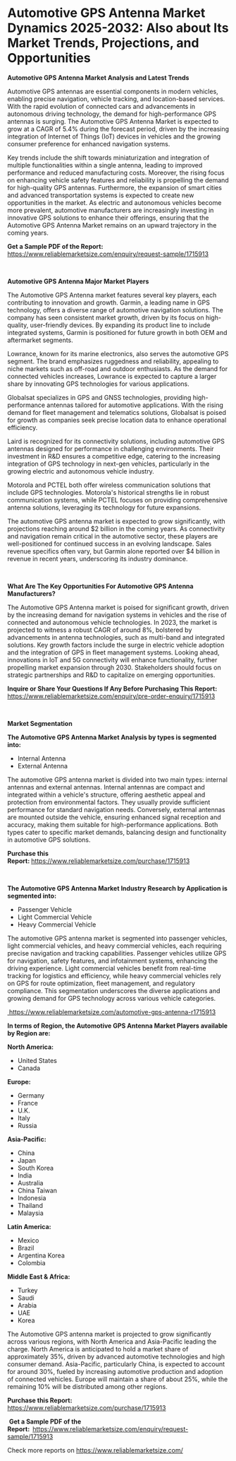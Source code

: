 <p><h1>Automotive GPS Antenna Market Dynamics 2025-2032: Also about Its Market Trends, Projections, and Opportunities</h1></p><p><strong>Automotive GPS Antenna Market Analysis and Latest Trends</strong></p>
<p><p>Automotive GPS antennas are essential components in modern vehicles, enabling precise navigation, vehicle tracking, and location-based services. With the rapid evolution of connected cars and advancements in autonomous driving technology, the demand for high-performance GPS antennas is surging. The Automotive GPS Antenna Market is expected to grow at a CAGR of 5.4% during the forecast period, driven by the increasing integration of Internet of Things (IoT) devices in vehicles and the growing consumer preference for enhanced navigation systems. </p><p>Key trends include the shift towards miniaturization and integration of multiple functionalities within a single antenna, leading to improved performance and reduced manufacturing costs. Moreover, the rising focus on enhancing vehicle safety features and reliability is propelling the demand for high-quality GPS antennas. Furthermore, the expansion of smart cities and advanced transportation systems is expected to create new opportunities in the market. As electric and autonomous vehicles become more prevalent, automotive manufacturers are increasingly investing in innovative GPS solutions to enhance their offerings, ensuring that the Automotive GPS Antenna Market remains on an upward trajectory in the coming years.</p></p>
<p><strong>Get a Sample PDF of the Report:&nbsp;</strong> <a href="https://www.reliablemarketsize.com/enquiry/request-sample/1715913?utm_campaign=3226&utm_medium=2&utm_source=Github&utm_content=ia&utm_term=28032025&utm_id=automotive-gps-antenna">https://www.reliablemarketsize.com/enquiry/request-sample/1715913</a></p>
<p>&nbsp;</p>
<p><strong>Automotive GPS Antenna Major Market Players</strong></p>
<p><p>The Automotive GPS Antenna market features several key players, each contributing to innovation and growth. Garmin, a leading name in GPS technology, offers a diverse range of automotive navigation solutions. The company has seen consistent market growth, driven by its focus on high-quality, user-friendly devices. By expanding its product line to include integrated systems, Garmin is positioned for future growth in both OEM and aftermarket segments.</p><p>Lowrance, known for its marine electronics, also serves the automotive GPS segment. The brand emphasizes ruggedness and reliability, appealing to niche markets such as off-road and outdoor enthusiasts. As the demand for connected vehicles increases, Lowrance is expected to capture a larger share by innovating GPS technologies for various applications.</p><p>Globalsat specializes in GPS and GNSS technologies, providing high-performance antennas tailored for automotive applications. With the rising demand for fleet management and telematics solutions, Globalsat is poised for growth as companies seek precise location data to enhance operational efficiency.</p><p>Laird is recognized for its connectivity solutions, including automotive GPS antennas designed for performance in challenging environments. Their investment in R&D ensures a competitive edge, catering to the increasing integration of GPS technology in next-gen vehicles, particularly in the growing electric and autonomous vehicle industry.</p><p>Motorola and PCTEL both offer wireless communication solutions that include GPS technologies. Motorola's historical strengths lie in robust communication systems, while PCTEL focuses on providing comprehensive antenna solutions, leveraging its technology for future expansions.</p><p>The automotive GPS antenna market is expected to grow significantly, with projections reaching around $2 billion in the coming years. As connectivity and navigation remain critical in the automotive sector, these players are well-positioned for continued success in an evolving landscape. Sales revenue specifics often vary, but Garmin alone reported over $4 billion in revenue in recent years, underscoring its industry dominance.</p></p>
<p>&nbsp;</p>
<p><strong>What Are The Key Opportunities For Automotive GPS Antenna Manufacturers?</strong></p>
<p><p>The Automotive GPS Antenna market is poised for significant growth, driven by the increasing demand for navigation systems in vehicles and the rise of connected and autonomous vehicle technologies. In 2023, the market is projected to witness a robust CAGR of around 8%, bolstered by advancements in antenna technologies, such as multi-band and integrated solutions. Key growth factors include the surge in electric vehicle adoption and the integration of GPS in fleet management systems. Looking ahead, innovations in IoT and 5G connectivity will enhance functionality, further propelling market expansion through 2030. Stakeholders should focus on strategic partnerships and R&D to capitalize on emerging opportunities.</p></p>
<p><strong>Inquire or Share Your Questions If Any Before Purchasing This Report:</strong> <a href="https://www.reliablemarketsize.com/enquiry/pre-order-enquiry/1715913?utm_campaign=3226&utm_medium=2&utm_source=Github&utm_content=ia&utm_term=28032025&utm_id=automotive-gps-antenna">https://www.reliablemarketsize.com/enquiry/pre-order-enquiry/1715913</a></p>
<p>&nbsp;</p>
<p><strong>Market Segmentation</strong></p>
<p><strong>The Automotive GPS Antenna Market Analysis by types is segmented into:</strong></p>
<p><ul><li>Internal Antenna</li><li>External Antenna</li></ul></p>
<p><p>The automotive GPS antenna market is divided into two main types: internal antennas and external antennas. Internal antennas are compact and integrated within a vehicle's structure, offering aesthetic appeal and protection from environmental factors. They usually provide sufficient performance for standard navigation needs. Conversely, external antennas are mounted outside the vehicle, ensuring enhanced signal reception and accuracy, making them suitable for high-performance applications. Both types cater to specific market demands, balancing design and functionality in automotive GPS solutions.</p></p>
<p><strong>Purchase this Report:&nbsp;</strong><a href="https://www.reliablemarketsize.com/purchase/1715913?utm_campaign=3226&utm_medium=2&utm_source=Github&utm_content=ia&utm_term=28032025&utm_id=automotive-gps-antenna">https://www.reliablemarketsize.com/purchase/1715913</a></p>
<p>&nbsp;</p>
<p><strong>The Automotive GPS Antenna Market Industry Research by Application is segmented into:</strong></p>
<p><ul><li>Passenger Vehicle</li><li>Light Commercial Vehicle</li><li>Heavy Commercial Vehicle</li></ul></p>
<p><p>The automotive GPS antenna market is segmented into passenger vehicles, light commercial vehicles, and heavy commercial vehicles, each requiring precise navigation and tracking capabilities. Passenger vehicles utilize GPS for navigation, safety features, and infotainment systems, enhancing the driving experience. Light commercial vehicles benefit from real-time tracking for logistics and efficiency, while heavy commercial vehicles rely on GPS for route optimization, fleet management, and regulatory compliance. This segmentation underscores the diverse applications and growing demand for GPS technology across various vehicle categories.</p></p>
<p><a href="https://www.reliablemarketsize.com/automotive-gps-antenna-r1715913?utm_campaign=3226&utm_medium=2&utm_source=Github&utm_content=ia&utm_term=28032025&utm_id=automotive-gps-antenna">&nbsp;https://www.reliablemarketsize.com/automotive-gps-antenna-r1715913</a></p>
<p><strong>In terms of Region, the Automotive GPS Antenna Market Players available by Region are:</strong></p>
<p>
    <p> <strong> North America: </strong>
        <ul>
            <li>United States</li>
            <li>Canada</li>
        </ul>
        </p> 
    <p> <strong> Europe: </strong>
        <ul>
            <li>Germany</li>
            <li>France</li>
            <li>U.K.</li>
            <li>Italy</li>
            <li>Russia</li>
        </ul>
        </p> 
    <p> <strong> Asia-Pacific: </strong>
        <ul>
            <li>China</li>
            <li>Japan</li>
            <li>South Korea</li>
            <li>India</li>
            <li>Australia</li>
            <li>China Taiwan</li>
            <li>Indonesia</li>
            <li>Thailand</li>
            <li>Malaysia</li>
        </ul>
        </p> 
    <p> <strong> Latin America: </strong>
        <ul>
            <li>Mexico</li>
            <li>Brazil</li>
            <li>Argentina Korea</li>
            <li>Colombia</li>
        </ul>
        </p> 
    <p> <strong> Middle East & Africa: </strong>
        <ul>
            <li>Turkey</li>
            <li>Saudi</li>
            <li>Arabia</li>
            <li>UAE</li>
            <li>Korea</li>
        </ul>
    </p>
    </p>
<p><p>The Automotive GPS antenna market is projected to grow significantly across various regions, with North America and Asia-Pacific leading the charge. North America is anticipated to hold a market share of approximately 35%, driven by advanced automotive technologies and high consumer demand. Asia-Pacific, particularly China, is expected to account for around 30%, fueled by increasing automotive production and adoption of connected vehicles. Europe will maintain a share of about 25%, while the remaining 10% will be distributed among other regions.</p></p>
<p><strong>Purchase this Report: </strong><a href="https://www.reliablemarketsize.com/purchase/1715913?utm_campaign=3226&utm_medium=2&utm_source=Github&utm_content=ia&utm_term=28032025&utm_id=automotive-gps-antenna">https://www.reliablemarketsize.com/purchase/1715913</a></p>
<p>&nbsp;<strong>Get a Sample PDF of the Report:&nbsp;&nbsp;</strong><a href="https://www.reliablemarketsize.com/enquiry/request-sample/1715913?utm_campaign=3226&utm_medium=2&utm_source=Github&utm_content=ia&utm_term=28032025&utm_id=automotive-gps-antenna">https://www.reliablemarketsize.com/enquiry/request-sample/1715913</a></p>
<p><strong></strong></p>
<p>Check more reports on <a href="https://www.reliablemarketsize.com/?utm_campaign=3226&utm_medium=2&utm_source=Github&utm_content=ia&utm_term=28032025&utm_id=automotive-gps-antenna">https://www.reliablemarketsize.com/</a></p>